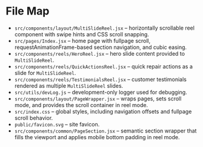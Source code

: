 # File Map

- `src/components/layout/MultiSlideReel.jsx` – horizontally scrollable reel component with swipe hints and CSS scroll snapping.
- `src/pages/Index.jsx` – home page with fullpage scroll, requestAnimationFrame-based section navigation, and cubic easing.
- `src/components/reels/HeroReel.jsx` – hero slide content provided to `MultiSlideReel`.
- `src/components/reels/QuickActionsReel.jsx` – quick repair actions as a slide for `MultiSlideReel`.
- `src/components/reels/TestimonialsReel.jsx` – customer testimonials rendered as multiple `MultiSlideReel` slides.
- `src/utils/devLog.js` – development-only logger used for debugging.
- `src/components/layout/PageWrapper.jsx` – wraps pages, sets scroll mode, and provides the scroll container in reel mode.
- `src/index.css` – global styles, including navigation offsets and fullpage scroll behavior.
- `public/favicon.svg` – site favicon.
- `src/components/common/PageSection.jsx` – semantic section wrapper that fills the viewport and applies mobile bottom padding in reel mode.
